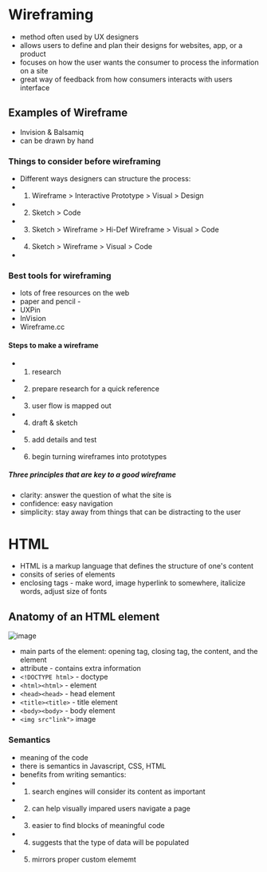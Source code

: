 # Wireframing 
- method often used by UX designers
- allows users to define and plan their designs for websites, app, or a product
- focuses on how the user wants the consumer to process the information on a site
- great way of feedback from how consumers interacts with users interface

## Examples of Wireframe
- Invision & Balsamiq
- can be drawn by hand

### Things to consider before wireframing
- Different ways designers can structure the process: 
- 1. Wireframe > Interactive Prototype > Visual > Design
- 2. Sketch > Code
- 3. Sketch > Wireframe > Hi-Def Wireframe > Visual > Code
- 4. Sketch > Wireframe > Visual > Code
- 
### Best tools for wireframing
- lots of free resources on the web
- paper and pencil - 
- UXPin
- InVision
- Wireframe.cc

#### Steps to make a wireframe
- 1. research
- 2. prepare research for a quick reference
- 3. user flow is mapped out
- 4. draft & sketch
- 5. add details and test
- 6. begin turning wireframes into prototypes

##### Three principles that are key to a good wireframe
- clarity: answer the question of what the site is
- confidence: easy navigation
- simplicity: stay away from things that can be distracting to the user

# HTML
- HTML is a markup language that defines the structure of one's content
- consits of series of elements
- enclosing tags - make word, image hyperlink to somewhere, italicize words, adjust size of fonts 

## Anatomy of an HTML element
![image](https://user-images.githubusercontent.com/91853244/136099732-e44639ab-bd05-4c11-a7e1-42d78cf2df41.png)
- main parts of the element: opening tag, closing tag, the content, and the element
- attribute - contains extra information
- `<!DOCTYPE html>` - doctype
- `<html><html>` - element
- `<head><head>` - head element
- `<title><title>` - title element
- `<body><body>` - body element
- `<img src"link">` image

### Semantics
- meaning of the code
- there is semantics in Javascript, CSS, HTML
- benefits from writing semantics:
- 1. search engines will consider its content as important 
- 2. can help visually impared users navigate a page
- 3. easier to find blocks of meaningful code
- 4. suggests that the type of data will be populated
- 5. mirrors proper custom elememt
  






